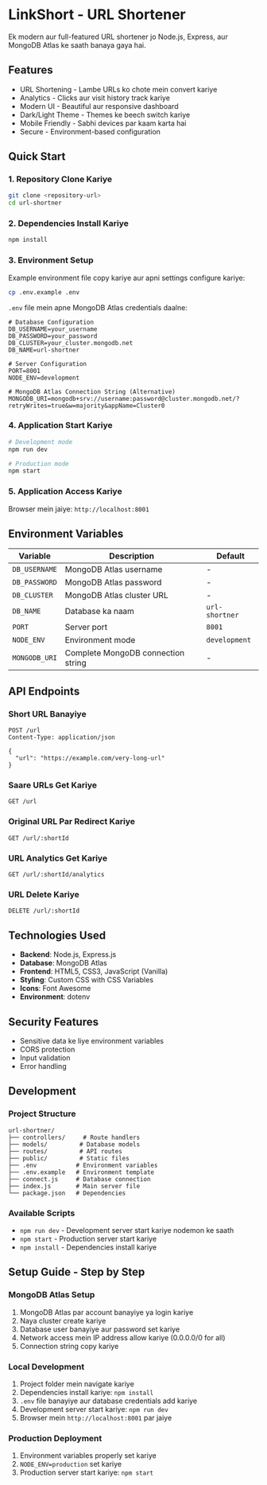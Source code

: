 # LinkShort - URL Shortener
Ek modern aur full-featured URL shortener jo Node.js, Express, aur MongoDB Atlas ke saath banaya gaya hai.

## Features
- URL Shortening - Lambe URLs ko chote mein convert kariye
- Analytics - Clicks aur visit history track kariye
- Modern UI - Beautiful aur responsive dashboard
- Dark/Light Theme - Themes ke beech switch kariye
- Mobile Friendly - Sabhi devices par kaam karta hai
- Secure - Environment-based configuration

## Quick Start

### 1. Repository Clone Kariye
```bash
git clone <repository-url>
cd url-shortner
```

### 2. Dependencies Install Kariye
```bash
npm install
```

### 3. Environment Setup
Example environment file copy kariye aur apni settings configure kariye:
```bash
cp .env.example .env
```

`.env` file mein apne MongoDB Atlas credentials daalne:
```env
# Database Configuration
DB_USERNAME=your_username
DB_PASSWORD=your_password
DB_CLUSTER=your_cluster.mongodb.net
DB_NAME=url-shortner

# Server Configuration
PORT=8001
NODE_ENV=development

# MongoDB Atlas Connection String (Alternative)
MONGODB_URI=mongodb+srv://username:password@cluster.mongodb.net/?retryWrites=true&w=majority&appName=Cluster0
```

### 4. Application Start Kariye
```bash
# Development mode
npm run dev

# Production mode
npm start
```

### 5. Application Access Kariye
Browser mein jaiye: `http://localhost:8001`

## Environment Variables
| Variable | Description | Default |
|----------|-------------|---------|
| `DB_USERNAME` | MongoDB Atlas username | - |
| `DB_PASSWORD` | MongoDB Atlas password | - |
| `DB_CLUSTER` | MongoDB Atlas cluster URL | - |
| `DB_NAME` | Database ka naam | `url-shortner` |
| `PORT` | Server port | `8001` |
| `NODE_ENV` | Environment mode | `development` |
| `MONGODB_URI` | Complete MongoDB connection string | - |

## API Endpoints

### Short URL Banayiye
```http
POST /url
Content-Type: application/json

{
  "url": "https://example.com/very-long-url"
}
```

### Saare URLs Get Kariye
```http
GET /url
```

### Original URL Par Redirect Kariye
```http
GET /url/:shortId
```

### URL Analytics Get Kariye
```http
GET /url/:shortId/analytics
```

### URL Delete Kariye
```http
DELETE /url/:shortId
```

## Technologies Used
- **Backend**: Node.js, Express.js
- **Database**: MongoDB Atlas
- **Frontend**: HTML5, CSS3, JavaScript (Vanilla)
- **Styling**: Custom CSS with CSS Variables
- **Icons**: Font Awesome
- **Environment**: dotenv

## Security Features
- Sensitive data ke liye environment variables
- CORS protection
- Input validation
- Error handling

## Development

### Project Structure
```
url-shortner/
├── controllers/     # Route handlers
├── models/         # Database models
├── routes/         # API routes
├── public/         # Static files
├── .env           # Environment variables
├── .env.example   # Environment template
├── connect.js     # Database connection
├── index.js       # Main server file
└── package.json   # Dependencies
```

### Available Scripts
- `npm run dev` - Development server start kariye nodemon ke saath
- `npm start` - Production server start kariye
- `npm install` - Dependencies install kariye

## Setup Guide - Step by Step

### MongoDB Atlas Setup
1. MongoDB Atlas par account banayiye ya login kariye
2. Naya cluster create kariye
3. Database user banayiye aur password set kariye
4. Network access mein IP address allow kariye (0.0.0.0/0 for all)
5. Connection string copy kariye

### Local Development
1. Project folder mein navigate kariye
2. Dependencies install kariye: `npm install`
3. `.env` file banayiye aur database credentials add kariye
4. Development server start kariye: `npm run dev`
5. Browser mein `http://localhost:8001` par jaiye

### Production Deployment
1. Environment variables properly set kariye
2. `NODE_ENV=production` set kariye
3. Production server start kariye: `npm start`



